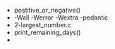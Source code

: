 * postitive_or_negative()
* -Wall -Werror -Wextra -pedantic
* 2-largest_number.c
* print_remaining_days()
* 
